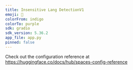 ```yaml
---
title: Insensitive Lang DetectionV1
emoji: 👀
colorFrom: indigo
colorTo: purple
sdk: gradio
sdk_version: 5.36.2
app_file: app.py
pinned: false
---
```


Check out the configuration reference at https://huggingface.co/docs/hub/spaces-config-reference
